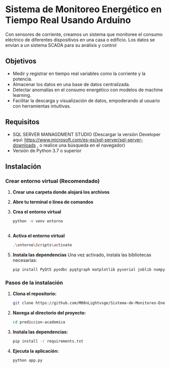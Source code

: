 # Sistema de Monitoreo Energético en Tiempo Real Usando Arduino

Con sensores de corriente, creamos un sistema que monitoree el consumo eléctrico de diferentes dispositivos en una casa o edificio. Los datos se envían a un sistema SCADA para su análisis y control

## Objetivos

* Medir y registrar en tiempo real variables como la corriente y la potencia.
* Almacenar los datos en una base de datos centralizada.
* Detectar anomalías en el consumo energético con modelos de machine learning.
* Facilitar la descarga y visualización de datos, empoderando al usuario con herramientas intuitivas.
  
## Requisitos

* SQL SERVER MANAGDMENT STUDIO (Descargar la versión Developer aquí: https://www.microsoft.com/es-es/sql-server/sql-server-downloads , o realice una búsqueda en el navegador)
* Versión de Python 3.7 o superior
  
## Instalación

### Crear entorno virtual (Recomendado)

1. **Crear una carpeta donde alojará los archivos**  

2. **Abre tu terminal o línea de comandos**

3. **Crea el entorno virtual**
   
   ```bash
   python -m venv entorno
  
4. **Activa el entorno virtual**
   
   ```bash
   .\entorno\Scripts\activate

5. **Instala las dependencias**
   Una vez activado, instala las bibliotecas necesarias:

   ```bash
   pip install PyQt5 pyodbc pyqtgraph matplotlib pyserial joblib numpy

### Pasos de la instalación

1. **Clona el repositorio:**

   ```bash
   git clone https://github.com/M00nLightvsge/Sistema-de-Monitoreo-Energetico-.git

2. **Navega al directorio del proyecto:**

   ```bash
   cd prediccion-academica  

3. **Instala las dependencias:**

   ```bash
   pip install -r requirements.txt  

4. **Ejecuta la aplicación:**

   ```bash
   python app.py  


